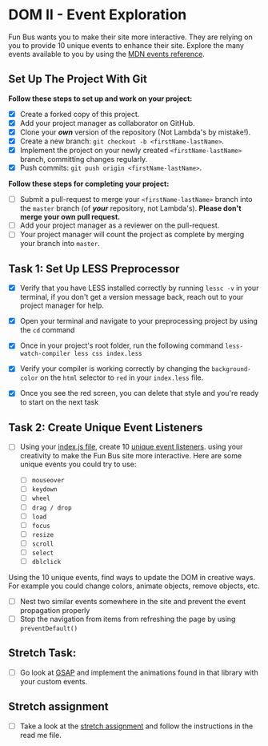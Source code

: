 # DOM II - Event Exploration

Fun Bus wants you to make their site more interactive. They are relying on you to provide 10 unique events to enhance their site. Explore the many events available to you by using the [MDN events reference](https://developer.mozilla.org/en-US/docs/Web/Events).

## Set Up The Project With Git

**Follow these steps to set up and work on your project:**

*   [x] Create a forked copy of this project.
*   [x] Add your project manager as collaborator on GitHub.
*   [x] Clone your ***own*** version of the repository (Not Lambda's by mistake!).
*   [x] Create a new branch: `git checkout -b <firstName-lastName>`.
*   [x] Implement the project on your newly created `<firstName-lastName>` branch, committing changes regularly.
*   [x] Push commits: `git push origin <firstName-lastName>`.

**Follow these steps for completing your project:**

*   [ ] Submit a pull-request to merge your `<firstName-lastName>` branch into the `master` branch (of ***your*** repository, not Lambda's). **Please don't merge your own pull request.**
*   [ ] Add your project manager as a reviewer on the pull-request.
*   [ ] Your project manager will count the project as complete by merging your branch into `master`.

## Task 1: Set Up LESS Preprocessor

*   [x] Verify that you have LESS installed correctly by running `lessc -v` in your terminal, if you don't get a version message back, reach out to your project manager for help.

*   [x] Open your terminal and navigate to your preprocessing project by using the `cd` command

*   [x] Once in your project's root folder, run the following command `less-watch-compiler less css index.less`

*   [x] Verify your compiler is working correctly by changing the `background-color` on the `html` selector to `red` in your `index.less` file.

*   [x] Once you see the red screen, you can delete that style and you're ready to start on the next task

## Task 2: Create Unique Event Listeners

*   [ ] Using your [index.js file](js/index.js), create 10 [unique event listeners](https://developer.mozilla.org/en-US/docs/Web/Events). using your creativity to make the Fun Bus site more interactive.  Here are some unique events you could try to use:

    *   [ ] `mouseover`
    *   [ ] `keydown`
    *   [ ] `wheel`
    *   [ ] `drag / drop`
    *   [ ] `load`
    *   [ ] `focus`
    *   [ ] `resize`
    *   [ ] `scroll`
    *   [ ] `select`
    *   [ ] `dblclick`

Using the 10 unique events, find ways to update the DOM in creative ways. For example you could change colors, animate objects, remove objects, etc.

*   [ ] Nest two similar events somewhere in the site and prevent the event propagation properly
*   [ ] Stop the navigation from items from refreshing the page by using `preventDefault()`

## Stretch Task:

*   [ ] Go look at [GSAP](https://greensock.com/) and implement the animations found in that library with your custom events.

## Stretch assignment

*   [ ] Take a look at the [stretch assignment](stretch-assignment) and follow the instructions in the read me file.